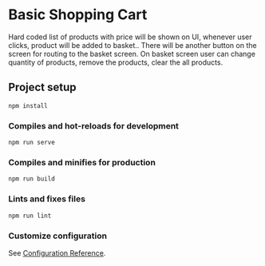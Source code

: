 # Basic Shopping Cart
Hard coded list of products with price will be shown on UI, whenever user clicks, product will be added to basket.. There will be another button on the screen for routing to the basket screen. On basket screen user can change quantity of products, remove the products, clear the all products.



## Project setup
```
npm install
```

### Compiles and hot-reloads for development
```
npm run serve
```

### Compiles and minifies for production
```
npm run build
```

### Lints and fixes files
```
npm run lint
```

### Customize configuration
See [Configuration Reference](https://cli.vuejs.org/config/).
